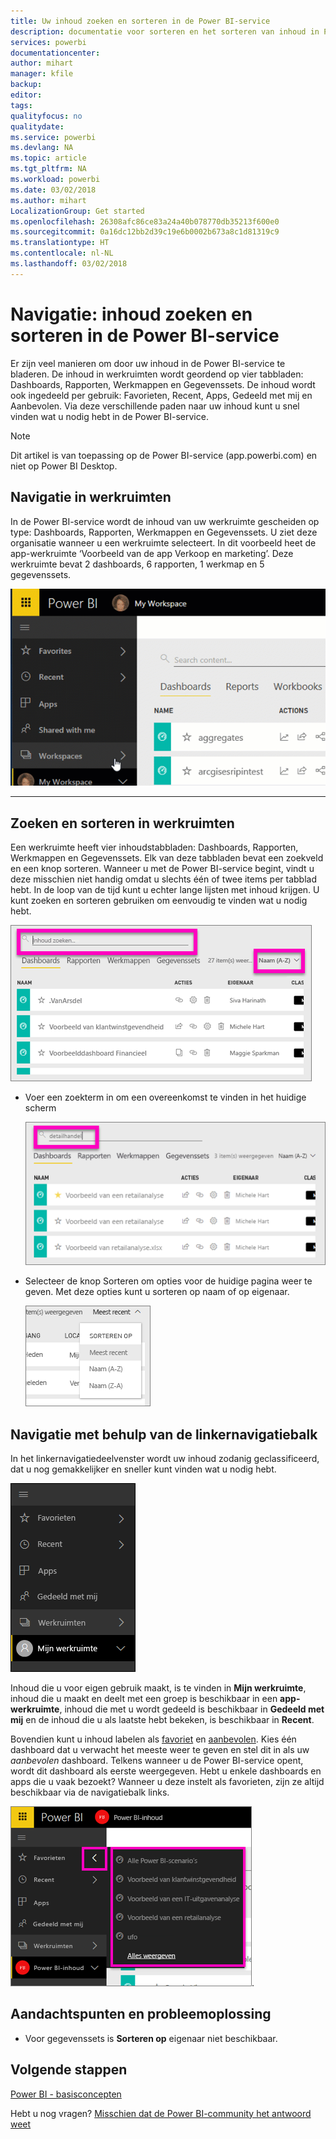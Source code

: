 ```yaml
---
title: Uw inhoud zoeken en sorteren in de Power BI-service
description: documentatie voor sorteren en het sorteren van inhoud in Power BI-werkruimten
services: powerbi
documentationcenter: 
author: mihart
manager: kfile
backup: 
editor: 
tags: 
qualityfocus: no
qualitydate: 
ms.service: powerbi
ms.devlang: NA
ms.topic: article
ms.tgt_pltfrm: NA
ms.workload: powerbi
ms.date: 03/02/2018
ms.author: mihart
LocalizationGroup: Get started
ms.openlocfilehash: 26308afc86ce83a24a40b078770db35213f600e0
ms.sourcegitcommit: 0a16dc12bb2d39c19e6b0002b673a8c1d81319c9
ms.translationtype: HT
ms.contentlocale: nl-NL
ms.lasthandoff: 03/02/2018
---
```

# <a name="navigation-searching-finding-and-sorting-content-in-power-bi-service"></a>Navigatie: inhoud zoeken en sorteren in de Power BI-service
Er zijn veel manieren om door uw inhoud in de Power BI-service te bladeren. De inhoud in werkruimten wordt geordend op vier tabbladen: Dashboards, Rapporten, Werkmappen en Gegevenssets.  De inhoud wordt ook ingedeeld per gebruik: Favorieten, Recent, Apps, Gedeeld met mij en Aanbevolen. Via deze verschillende paden naar uw inhoud kunt u snel vinden wat u nodig hebt in de Power BI-service.  

>[!NOTE] 
>Dit artikel is van toepassing op de Power BI-service (app.powerbi.com) en niet op Power BI Desktop.

## <a name="navigation-within-workspaces"></a>Navigatie in werkruimten

In de Power BI-service wordt de inhoud van uw werkruimte gescheiden op type: Dashboards, Rapporten, Werkmappen en Gegevenssets. U ziet deze organisatie wanneer u een werkruimte selecteert. In dit voorbeeld heet de app-werkruimte ‘Voorbeeld van de app Verkoop en marketing’. Deze werkruimte bevat 2 dashboards, 6 rapporten, 1 werkmap en 5 gegevenssets.

![Video](media/service-navigation-search-filter-sort/workspaces.gif)

________________________________________

## <a name="searching-and-sorting-in-workspaces"></a>Zoeken en sorteren in werkruimten
Een werkruimte heeft vier inhoudstabbladen: Dashboards, Rapporten, Werkmappen en Gegevenssets.  Elk van deze tabbladen bevat een zoekveld en een knop sorteren.  Wanneer u met de Power BI-service begint, vindt u deze misschien niet handig omdat u slechts één of twee items per tabblad hebt.  In de loop van de tijd kunt u echter lange lijsten met inhoud krijgen.  U kunt zoeken en sorteren gebruiken om eenvoudig te vinden wat u nodig hebt.

![Tabblad Dashboards](media/service-navigation-search-filter-sort/power-bi-search-sort2.png)

* Voer een zoekterm in om een overeenkomst te vinden in het huidige scherm
  
   ![Zoekterm opgeven](media/service-navigation-search-filter-sort/power-bi-search2.png)
* Selecteer de knop Sorteren om opties voor de huidige pagina weer te geven. Met deze opties kunt u sorteren op naam of op eigenaar.
  
   ![Menu Sorteren](media/service-navigation-search-filter-sort/power-bi-sort-alpha.png)

## <a name="navigation-using-the-left-navbar"></a>Navigatie met behulp van de linkernavigatiebalk
In het linkernavigatiedeelvenster wordt uw inhoud zodanig geclassificeerd, dat u nog gemakkelijker en sneller kunt vinden wat u nodig hebt.  

![Linkernavigatiedeelvenster](media/service-navigation-search-filter-sort/power-bi-newnav.png)



Inhoud die u voor eigen gebruik maakt, is te vinden in **Mijn werkruimte**, inhoud die u maakt en deelt met een groep is beschikbaar in een **app-werkruimte**, inhoud die met u wordt gedeeld is beschikbaar in **Gedeeld met mij** en de inhoud die u als laatste hebt bekeken, is beschikbaar in **Recent**.

Bovendien kunt u inhoud labelen als [favoriet](service-dashboard-favorite.md) en [aanbevolen](service-dashboard-featured.md). Kies één dashboard dat u verwacht het meeste weer te geven en stel dit in als uw *aanbevolen* dashboard. Telkens wanneer u de Power BI-service opent, wordt dit dashboard als eerste weergegeven. Hebt u enkele dashboards en apps die u vaak bezoekt? Wanneer u deze instelt als favorieten, zijn ze altijd beschikbaar via de navigatiebalk links.

![Flyout Favorieten](media/service-navigation-search-filter-sort/power-bi-favorite-flyout.png).


## <a name="considerations-and-troubleshooting"></a>Aandachtspunten en probleemoplossing
* Voor gegevenssets is **Sorteren op** eigenaar niet beschikbaar.

## <a name="next-steps"></a>Volgende stappen
[Power BI - basisconcepten](service-basic-concepts.md)

Hebt u nog vragen? [Misschien dat de Power BI-community het antwoord weet](http://community.powerbi.com/)